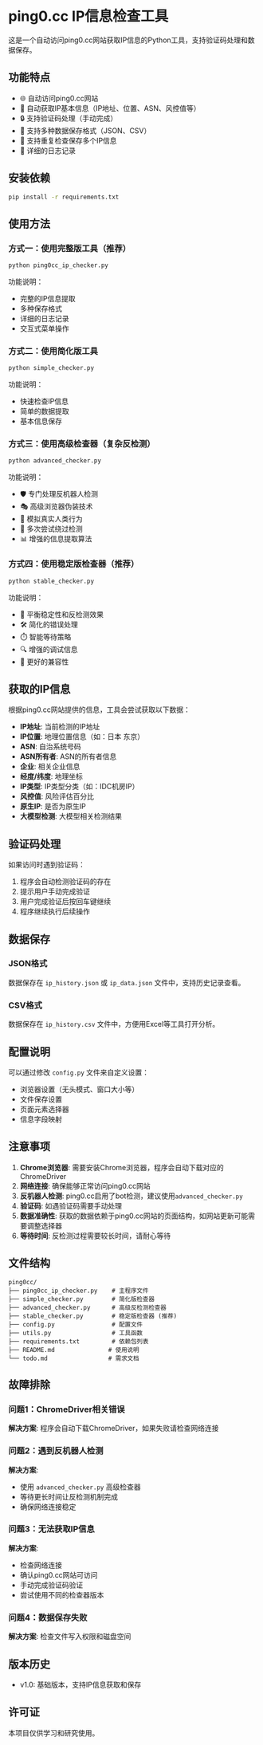 # ping0.cc IP信息检查工具

这是一个自动访问ping0.cc网站获取IP信息的Python工具，支持验证码处理和数据保存。

## 功能特点

- 🌐 自动访问ping0.cc网站
- 🤖 自动获取IP基本信息（IP地址、位置、ASN、风控值等）
- 🔒 支持验证码处理（手动完成）
- 💾 支持多种数据保存格式（JSON、CSV）
- 🔄 支持重复检查保存多个IP信息
- 📝 详细的日志记录

## 安装依赖

```bash
pip install -r requirements.txt
```

## 使用方法

### 方式一：使用完整版工具（推荐）

```bash
python ping0cc_ip_checker.py
```

功能说明：
- 完整的IP信息提取
- 多种保存格式
- 详细的日志记录
- 交互式菜单操作

### 方式二：使用简化版工具

```bash
python simple_checker.py
```

功能说明：
- 快速检查IP信息
- 简单的数据提取
- 基本信息保存

### 方式三：使用高级检查器（复杂反检测）

```bash
python advanced_checker.py
```

功能说明：
- 🛡️ 专门处理反机器人检测
- 🎭 高级浏览器伪装技术
- 👤 模拟真实人类行为
- 🔄 多次尝试绕过检测
- 📊 增强的信息提取算法

### 方式四：使用稳定版检查器（推荐）

```bash
python stable_checker.py
```

功能说明：
- 🔰 平衡稳定性和反检测效果
- 🛠️ 简化的错误处理
- ⏱️ 智能等待策略
- 🔍 增强的调试信息
- 💪 更好的兼容性

## 获取的IP信息

根据ping0.cc网站提供的信息，工具会尝试获取以下数据：

- **IP地址**: 当前检测的IP地址
- **IP位置**: 地理位置信息（如：日本 东京）
- **ASN**: 自治系统号码
- **ASN所有者**: ASN的所有者信息
- **企业**: 相关企业信息
- **经度/纬度**: 地理坐标
- **IP类型**: IP类型分类（如：IDC机房IP）
- **风控值**: 风险评估百分比
- **原生IP**: 是否为原生IP
- **大模型检测**: 大模型相关检测结果

## 验证码处理

如果访问时遇到验证码：

1. 程序会自动检测验证码的存在
2. 提示用户手动完成验证
3. 用户完成验证后按回车键继续
4. 程序继续执行后续操作

## 数据保存

### JSON格式
数据保存在 `ip_history.json` 或 `ip_data.json` 文件中，支持历史记录查看。

### CSV格式
数据保存在 `ip_history.csv` 文件中，方便用Excel等工具打开分析。

## 配置说明

可以通过修改 `config.py` 文件来自定义设置：

- 浏览器设置（无头模式、窗口大小等）
- 文件保存设置
- 页面元素选择器
- 信息字段映射

## 注意事项

1. **Chrome浏览器**: 需要安装Chrome浏览器，程序会自动下载对应的ChromeDriver
2. **网络连接**: 确保能够正常访问ping0.cc网站
3. **反机器人检测**: ping0.cc启用了bot检测，建议使用`advanced_checker.py`
4. **验证码**: 如遇验证码需要手动处理
5. **数据准确性**: 获取的数据依赖于ping0.cc网站的页面结构，如网站更新可能需要调整选择器
6. **等待时间**: 反检测过程需要较长时间，请耐心等待

## 文件结构

```
ping0cc/
├── ping0cc_ip_checker.py    # 主程序文件
├── simple_checker.py        # 简化版检查器
├── advanced_checker.py      # 高级反检测检查器
├── stable_checker.py        # 稳定版检查器 (推荐)
├── config.py                # 配置文件
├── utils.py                 # 工具函数
├── requirements.txt         # 依赖包列表
├── README.md               # 使用说明
└── todo.md                 # 需求文档
```

## 故障排除

### 问题1：ChromeDriver相关错误
**解决方案**: 程序会自动下载ChromeDriver，如果失败请检查网络连接

### 问题2：遇到反机器人检测
**解决方案**: 
- 使用 `advanced_checker.py` 高级检查器
- 等待更长时间让反检测机制完成
- 确保网络连接稳定

### 问题3：无法获取IP信息
**解决方案**: 
- 检查网络连接
- 确认ping0.cc网站可访问
- 手动完成验证码验证
- 尝试使用不同的检查器版本

### 问题4：数据保存失败
**解决方案**: 检查文件写入权限和磁盘空间

## 版本历史

- v1.0: 基础版本，支持IP信息获取和保存

## 许可证

本项目仅供学习和研究使用。
